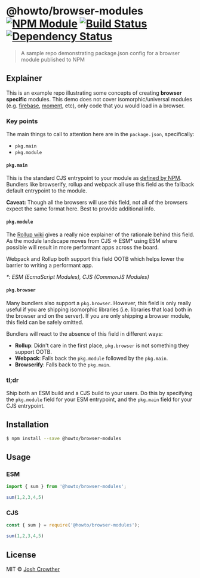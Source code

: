 # @howto/browser-modules [![NPM Module][npm-image]][npm-url] [![Build Status][travis-image]][travis-url] [![Dependency Status][daviddm-image]][daviddm-url]
> A sample repo demonstrating package.json config for a browser module published to NPM

## Explainer 

This is an example repo illustrating some concepts of creating **browser specific** modules. This demo does not cover isomorphic/universal modules (e.g. [firebase](https://npm.im/firebase), [moment](https://npm.im/moment), etc), only code that you would load in a browser.

### Key points

The main things to call to attention here are in the `package.json`, specifically: 

- `pkg.main`
- `pkg.module`

#### `pkg.main`

This is the standard CJS entrypoint to your module as [defined by NPM](https://docs.npmjs.com/files/package.json#main). Bundlers like browserify, rollup and webpack all use this field as the fallback default entrypoint to the module.

**Caveat:** Though all the browsers will use this field, not all of the browsers expect the same format here. Best to provide additional info.

#### `pkg.module`

The [Rollup wiki](https://github.com/rollup/rollup/wiki/pkg.module) gives a really nice explainer of the rationale behind this field. As the module landscape moves from CJS => ESM\* using ESM where possible will result in more performant apps across the board. 

Webpack and Rollup both support this field OOTB which helps lower the barrier to writing a performant app.

_\*: ESM (EcmaScript Modules), CJS (CommonJS Modules)_

#### `pkg.browser`

Many bundlers also support a `pkg.browser`. However, this field is only really useful if you are shipping isomorphic libraries (i.e. libraries that load both in the browser and on the server). If you are only shipping a browser module, this field can be safely omitted.

Bundlers will react to the absence of this field in different ways:

- **Rollup**: Didn't care in the first place, `pkg.browser` is not something they support OOTB.
- **Webpack**: Falls back the `pkg.module` followed by the `pkg.main`.
- **Browserify**: Falls back to the `pkg.main`.

### tl;dr

Ship both an ESM build and a CJS build to your users. Do this by specifying the `pkg.module` field for your ESM entrypoint, and the `pkg.main` field for your CJS entrypoint.

## Installation

```sh
$ npm install --save @howto/browser-modules
```

## Usage

### ESM

```js
import { sum } from '@howto/browser-modules';

sum(1,2,3,4,5)
```

### CJS

```js
const { sum } = require('@howto/browser-modules');

sum(1,2,3,4,5)
```

## License

MIT © [Josh Crowther](https://jcrowther.io)

[npm-image]: https://badge.fury.io/js/@howto/browser-modules.svg
[npm-url]: https://npmjs.org/package/@howto/browser-modules
[travis-image]: https://travis-ci.org/jshcrowthe/howto-browser-modules.svg?branch=master
[travis-url]: https://travis-ci.org/jshcrowthe/howto-browser-modules
[daviddm-image]: https://david-dm.org/jshcrowthe/howto-browser-modules.svg?theme=shields.io
[daviddm-url]: https://david-dm.org/jshcrowthe/howto-browser-modules

